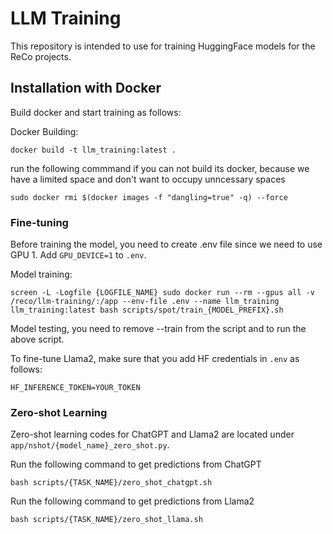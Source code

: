 # LLM Training
This repository is intended to use for training HuggingFace models for the ReCo projects. 


## Installation with Docker
Build docker and start training as follows:

Docker Building:
```shell
docker build -t llm_training:latest .
```

run the following commmand if you can not build its docker, because we have a limited space and don't want to occupy unncessary spaces

```shell
sudo docker rmi $(docker images -f "dangling=true" -q) --force
```

### Fine-tuning

Before training the model, you need to create .env file since we need to use GPU 1. Add `GPU_DEVICE=1` to `.env`.

Model training:
```shell
screen -L -Logfile {LOGFILE_NAME} sudo docker run --rm --gpus all -v /reco/llm-training/:/app --env-file .env --name llm_training llm_training:latest bash scripts/spot/train_{MODEL_PREFIX}.sh
```

Model testing, you need to remove --train from the script and to run the above script.

To fine-tune Llama2, make sure that you add HF credentials in `.env` as follows:

`HF_INFERENCE_TOKEN=YOUR_TOKEN`


### Zero-shot Learning

Zero-shot learning codes for ChatGPT and Llama2 are located under `app/nshot/{model_name}_zero_shot.py`. 

Run the following command to get predictions from ChatGPT
```shell
bash scripts/{TASK_NAME}/zero_shot_chatgpt.sh
```

Run the following command to get predictions from Llama2
```shell
bash scripts/{TASK_NAME}/zero_shot_llama.sh
```
